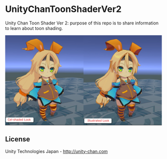 # UnityChanToonShaderVer2

Unity Chan Toon Shader Ver 2: purpose of this repo is to share information to learn about toon shading.

![alt tag](https://github.com/Lumak/UnityChanToonShaderVer2/blob/master/Manual/UnityChanToonShaderVer2_Manual_en_files/LookSample.jpg)

## License 
Unity Technologies Japan - http://unity-chan.com


